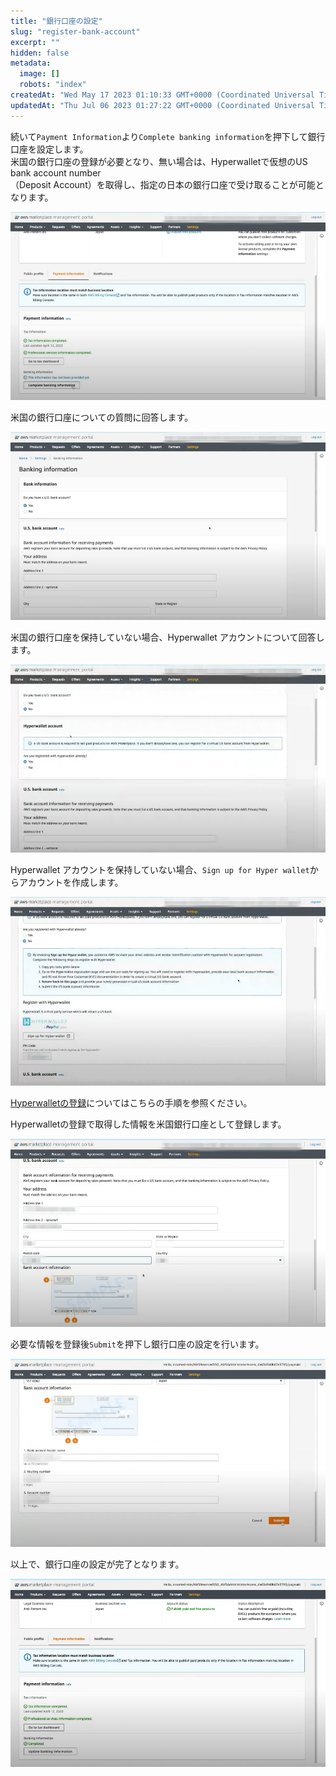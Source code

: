 ```yaml
---
title: "銀行口座の設定"
slug: "register-bank-account"
excerpt: ""
hidden: false
metadata: 
  image: []
  robots: "index"
createdAt: "Wed May 17 2023 01:10:33 GMT+0000 (Coordinated Universal Time)"
updatedAt: "Thu Jul 06 2023 01:27:22 GMT+0000 (Coordinated Universal Time)"
---
```

続いて`Payment Information`より`Complete banking information`を押下して銀行口座を設定します。  
米国の銀行口座の登録が必要となり、無い場合は、Hyperwalletで仮想のUS bank account number  
（Deposit Account）を取得し、指定の日本の銀行口座で受け取ることが可能となります。

![register-bank-account-1](/ja/img/aws-marketplace-integration/register-bank-account/register-bank-account-1.png)

米国の銀行口座についての質問に回答します。

![register-bank-account-2](/ja/img/aws-marketplace-integration/register-bank-account/register-bank-account-2.png)

米国の銀行口座を保持していない場合、Hyperwallet アカウントについて回答します。

![register-bank-account-3](/ja/img/aws-marketplace-integration/register-bank-account/register-bank-account-3.png)

Hyperwallet アカウントを保持していない場合、`Sign up for Hyper wallet`からアカウントを作成します。

![register-bank-account-4](/ja/img/aws-marketplace-integration/register-bank-account/register-bank-account-4.png)

[Hyperwalletの登録](./hyperwallet-registration)についてはこちらの手順を参照ください。

Hyperwalletの登録で取得した情報を米国銀行口座として登録します。

![register-bank-account-5](/ja/img/aws-marketplace-integration/register-bank-account/register-bank-account-5.png)

必要な情報を登録後`Submit`を押下し銀行口座の設定を行います。

![register-bank-account-6](/ja/img/aws-marketplace-integration/register-bank-account/register-bank-account-6.png)

以上で、銀行口座の設定が完了となります。

![register-bank-account-7](/ja/img/aws-marketplace-integration/register-bank-account/register-bank-account-7.png)

